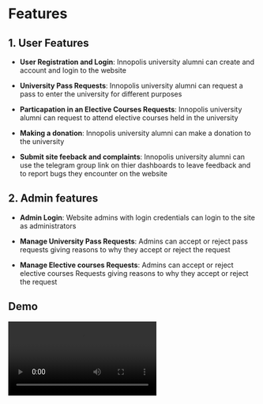 # Features

## 1. User Features

- **User Registration and Login**: Innopolis university alumni can create and account and login to the website

- **University Pass Requests**: Innopolis university alumni can request a pass to enter the university for different purposes

- **Particapation in an Elective Courses Requests**: Innopolis university alumni can request to attend elective courses held in the university

- **Making a donation**: Innopolis university alumni can make a donation to the university

- **Submit site feeback and complaints**: Innopolis university alumni can use the telegram group link on thier dashboards to leave feedback and to report bugs they encounter on the website

## 2. Admin features

- **Admin Login**: Website admins with login credentials can login to the site as administrators

- **Manage University Pass Requests**: Admins can accept or reject pass requests giving reasons to why they accept or reject the request

- **Manage Elective courses Requests**: Admins can accept or reject elective courses Requests giving reasons to why they accept or reject the request

## Demo

<video src="assets/demo.mov" alt="Demo Video" controls="controls" ></video>
